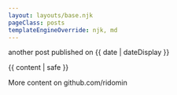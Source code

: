 ```yaml
---
layout: layouts/base.njk
pageClass: posts
templateEngineOverride: njk, md
---
```


<p class="date">
  another post published on <time datetime="{{ date }}">{{ date | dateDisplay }}</time>
</p>
<main>
  {{ content | safe }}
  <div class="footnote">
    <p>
      More content on github.com/ridomin
    </p>
  </div>
</main>
